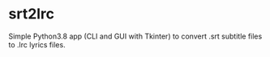 # srt2lrc
Simple Python3.8 app (CLI and GUI with Tkinter) to convert .srt subtitle files to .lrc lyrics files.

